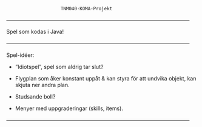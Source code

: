 						TNM040-KOMA-Projekt
–––––––––––––––––––––––––––––––––––––––––––––––––––––––––––––––––––––

Spel som kodas i Java!

–––––––––––––––––––––––––––––––––––––––––––––––––––––––––––––––––––––

Spel-idéer:

- ”Idiotspel”, spel som aldrig tar slut?

- Flygplan som åker konstant uppåt & kan styra för att undvika objekt, kan skjuta ner andra plan.

- Studsande boll?

- Menyer med uppgraderingar (skills, items).

–––––––––––––––––––––––––––––––––––––––––––––––––––––––––––––––––––––

